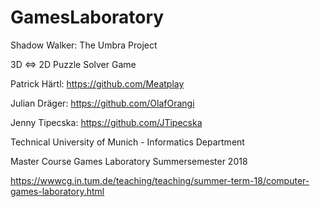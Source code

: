 ﻿# GamesLaboratory

Shadow Walker: The Umbra Project

3D <=> 2D Puzzle Solver Game

Patrick Härtl: https://github.com/Meatplay

Julian Dräger: https://github.com/OlafOrangi

Jenny Tipecska: https://github.com/JTipecska


Technical University of Munich - Informatics Department

Master Course Games Laboratory Summersemester 2018

https://wwwcg.in.tum.de/teaching/teaching/summer-term-18/computer-games-laboratory.html
